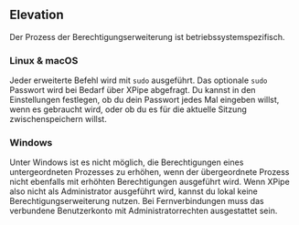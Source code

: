 ## Elevation

Der Prozess der Berechtigungserweiterung ist betriebssystemspezifisch.

### Linux & macOS

Jeder erweiterte Befehl wird mit `sudo` ausgeführt. Das optionale `sudo` Passwort wird bei Bedarf über XPipe abgefragt. Du kannst in den Einstellungen festlegen, ob du dein Passwort jedes Mal eingeben willst, wenn es gebraucht wird, oder ob du es für die aktuelle Sitzung zwischenspeichern willst.

### Windows

Unter Windows ist es nicht möglich, die Berechtigungen eines untergeordneten Prozesses zu erhöhen, wenn der übergeordnete Prozess nicht ebenfalls mit erhöhten Berechtigungen ausgeführt wird. Wenn XPipe also nicht als Administrator ausgeführt wird, kannst du lokal keine Berechtigungserweiterung nutzen. Bei Fernverbindungen muss das verbundene Benutzerkonto mit Administratorrechten ausgestattet sein.